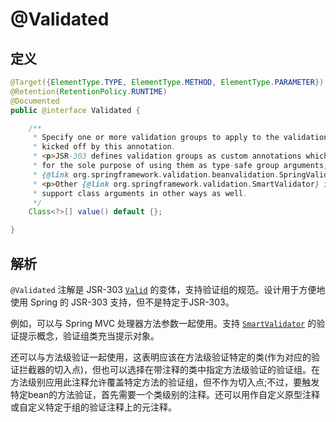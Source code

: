 # @Validated

## 定义

```java
@Target({ElementType.TYPE, ElementType.METHOD, ElementType.PARAMETER})
@Retention(RetentionPolicy.RUNTIME)
@Documented
public @interface Validated {

    /**
     * Specify one or more validation groups to apply to the validation step
     * kicked off by this annotation.
     * <p>JSR-303 defines validation groups as custom annotations which an application declares
     * for the sole purpose of using them as type-safe group arguments, as implemented in
     * {@link org.springframework.validation.beanvalidation.SpringValidatorAdapter}.
     * <p>Other {@link org.springframework.validation.SmartValidator} implementations may
     * support class arguments in other ways as well.
     */
    Class<?>[] value() default {};

}
```

## 解析

 `@Validated`  注解是 JSR-303 [`Valid`](https://docs.oracle.com/javaee/7/api/javax/validation/Valid.html?is-external=true) 的变体，支持验证组的规范。设计用于方便地使用 Spring 的 JSR-303 支持，但不是特定于JSR-303。

例如，可以与 Spring MVC 处理器方法参数一起使用。支持 [`SmartValidator`](https://docs.spring.io/spring/docs/current/javadoc-api/org/springframework/validation/SmartValidator.html) 的验证提示概念，验证组类充当提示对象。

还可以与方法级验证一起使用，这表明应该在方法级验证特定的类\(作为对应的验证拦截器的切入点\)，但也可以选择在带注释的类中指定方法级验证的验证组。在方法级别应用此注释允许覆盖特定方法的验证组，但不作为切入点;不过，要触发特定bean的方法验证，首先需要一个类级别的注释。还可以用作自定义原型注释或自定义特定于组的验证注释上的元注释。



